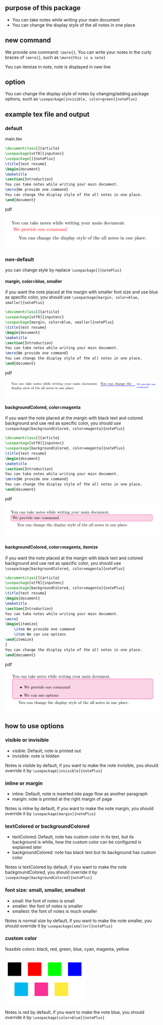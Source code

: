 ## purpose of this package
- You can take notes while writing your main document
- You can change the display style of the all notes in one place
## new command
We provide one command: ```\more{}```. You can write your notes in the curly braces of ```\more{}```, such as ```\more{this is a note}```

You can itemize in note, note is displayed in new line

## option
You can change the display style of notes by changing/adding package options, such as ```\usepackage[invisible, color=green]{notePlus}```
## example tex file and output
### default
main.tex
```tex
\documentclass[]{article}
\usepackage[utf8]{inputenc}
\usepackage[]{notePlus}
\title{test resume}
\begin{document}
\maketitle
\section{Introduction}
You can take notes while writing your main document.
\more{We provide one command}
You can change the display style of the all notes in one place.
\end{document}
```
pdf

![basic](image/basic.png)
### non-default
you can change style by replace ```\usepackage[]{notePlus}```
#### margin, color=blue, smaller
if you want the note placed at the margin with smaller font size and use blue as specific color, you should use ```\usepackage[margin, color=blue, smaller]{notePlus}```
```tex
\documentclass[]{article}
\usepackage[utf8]{inputenc}
\usepackage[margin, color=blue, smaller]{notePlus}
\title{test resume}
\begin{document}
\maketitle
\section{Introduction}
You can take notes while writing your main document.
\more{We provide one command}
You can change the display style of the all notes in one place.
\end{document}

```
pdf

![two](image/two.png)
#### backgroundColored, color=magenta
if you want the note placed at the margin with black text and colored background and use red as specific color, you should use ```\usepackage[backgroundColored, color=magenta]{notePlus}```
```tex
\documentclass[]{article}
\usepackage[utf8]{inputenc}
\usepackage[backgroundColored, color=magenta]{notePlus}
\title{test resume}
\begin{document}
\maketitle
\section{Introduction}
You can take notes while writing your main document.
\more{We provide one command}
You can change the display style of the all notes in one place.
\end{document}

```
pdf

![three](image/three.png)

#### backgroundColored, color=magenta, itemize
if you want the note placed at the margin with black text and colored background and use red as specific color, you should use ```\usepackage[backgroundColored, color=magenta]{notePlus}```
```tex
\documentclass[]{article}
\usepackage[utf8]{inputenc}
\usepackage[backgroundColored, color=magenta]{notePlus}
\title{test resume}
\begin{document}
\maketitle
\section{Introduction}
You can take notes while writing your main document.
\more{
\begin{itemize}
    \item We provide one command
    \item We can use options
\end{itemize}
}
You can change the display style of the all notes in one place.
\end{document}

```
pdf

![four](image/four.png)

## how to use options
### visible or invisible
- visible: Default, note is printed out
- invisible: note is hidden
  
Notes is visible by default, if you want to make the note invisible, you should override it by  ```\usepackage[invisible]{notePlus}```

### inline or margin
- inline: Default, note is inserted into page flow as another paragraph
- margin: note is printed at the right margin of page


Notes is inline by default, if you want to make the note margin, you should override it by  ```\usepackage[margin]{notePlus}```
### textColored or backgroundColored
- textColored: Default, note has custom color in its text, but its background is white, how the custom color can be configured is explained later 
- backgroundColored: note has black text but its background has custom color

Notes is textColored by default, if you want to make the note backgroundColored, you should override it by  ```\usepackage[backgroundColored]{notePlus}```
### font size: small, smaller, smallest
- small: the font of notes is small
- smaller: the font of notes is smaller
- smallest: the font of notes is much smaller
  
Notes is normal size by default, if you want to make the note smaller, you should override it by  ```\usepackage[smaller]{notePlus}```
### custom color
feasible colors: black, red, green, blue, cyan, magenta, yellow 

![feasible colors](image/BasicColours.png)

Notes is red by default, if you want to make the note blue, you should override it by  ```\usepackage[color=blue]{notePlus}```


